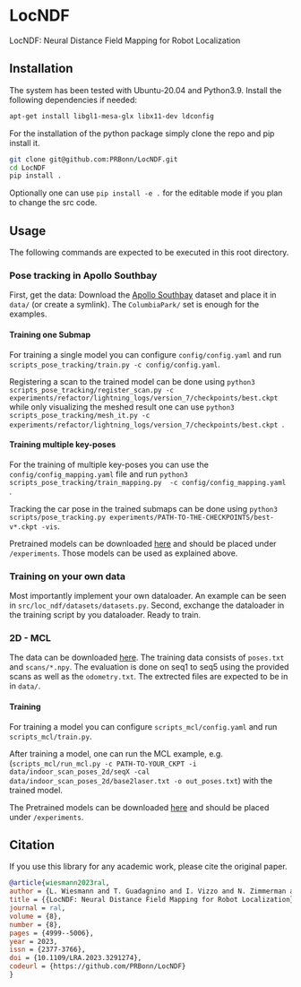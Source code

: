 # LocNDF

LocNDF: Neural Distance Field Mapping for Robot Localization

## Installation

The system has been tested with Ubuntu-20.04 and Python3.9. Install the following dependencies if needed:

```sh
apt-get install libgl1-mesa-glx libx11-dev ldconfig
```

For the installation of the python package simply clone the repo and pip install it.

```sh
git clone git@github.com:PRBonn/LocNDF.git
cd LocNDF
pip install .
```

Optionally one can use `pip install -e .` for the editable mode if you plan to change the src code.

## Usage

The following commands are expected to be executed in this root directory.

### Pose tracking in Apollo Southbay

First, get the data:
Download the [Apollo Southbay](https://developer.apollo.auto/southbay.html) dataset and place it in `data/` (or create a symlink). The `ColumbiaPark/` set is enough for the examples.

#### Training one Submap

For training a single model you can configure `config/config.yaml` and run `scripts_pose_tracking/train.py -c config/config.yaml`. 

Registering a scan to the trained model can be done using  `python3 scripts_pose_tracking/register_scan.py -c experiments/refactor/lightning_logs/version_7/checkpoints/best.ckpt` while only visualizing the meshed result one can use `python3 scripts_pose_tracking/mesh_it.py -c  experiments/refactor/lightning_logs/version_7/checkpoints/best.ckpt `.

#### Training multiple key-poses

For the training of multiple key-poses you can use the `config/config_mapping.yaml` file and run `python3 scripts_pose_tracking/train_mapping.py  -c config/config_mapping.yaml `.

Tracking the car pose in the trained submaps can be done using `python3 scripts/pose_tracking.py experiments/PATH-TO-THE-CHECKPOINTS/best-v*.ckpt -vis`.

Pretrained models can be downloaded [here](https://www.ipb.uni-bonn.de/html/projects/locndf/experiments.zip) and should be placed under `/experiments`. Those models can be used as explained above.

### Training on your own data

Most importantly implement your own dataloader. An example can be seen in `src/loc_ndf/datasets/datasets.py`. Second, exchange the dataloader in the training script by you dataloader. Ready to train.

### 2D - MCL

The data can be downloaded [here](https://www.ipb.uni-bonn.de/html/projects/locndf/indoor_scan_poses_2d.zip). The training data consists of `poses.txt` and `scans/*.npy`. The evaluation is done on seq1 to seq5 using the provided scans as well as the `odometry.txt`. The extrected files are expected to be in in `data/`.

#### Training

For training a model you can configure `scripts_mcl/config.yaml` and run `scripts_mcl/train.py`.

After training a model, one can run the MCL example, e.g. (`scripts_mcl/run_mcl.py -c PATH-TO-YOUR_CKPT -i data/indoor_scan_poses_2d/seqX -cal data/indoor_scan_poses_2d/base2laser.txt -o out_poses.txt`) with the trained model.

The Pretrained models can be downloaded [here](https://www.ipb.uni-bonn.de/html/projects/locndf/experiments.zip) and should be placed under `/experiments`.

## Citation

If you use this library for any academic work, please cite the original paper.

```bibtex
@article{wiesmann2023ral,
author = {L. Wiesmann and T. Guadagnino and I. Vizzo and N. Zimmerman and Y. Pan and H. Kuang and J. Behley and C. Stachniss},
title = {{LocNDF: Neural Distance Field Mapping for Robot Localization}},
journal = ral,
volume = {8},
number = {8},
pages = {4999--5006},
year = 2023,
issn = {2377-3766},
doi = {10.1109/LRA.2023.3291274},
codeurl = {https://github.com/PRBonn/LocNDF}
}
```
